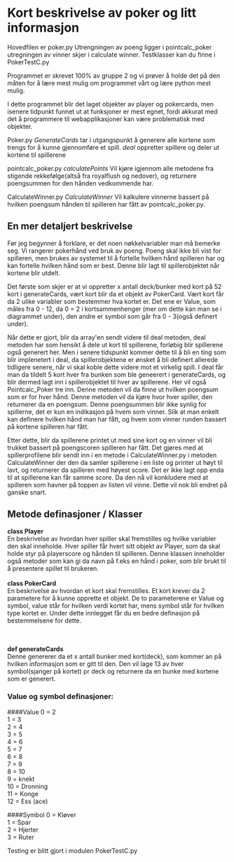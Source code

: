 

# Kort beskrivelse av poker og litt informasjon
Hovedfilen er poker.py
Utrengningen av poeng ligger i pointcalc_poker
utregningen av vinner skjer i calculate winner.
Testklasser kan du finne i PokerTestC.py


Programmet er skrevet 100% av gruppe 2 og vi prøver å holde det på den måten for å lære mest mulig om programmet vårt og lære python mest mulig. 

I dette programmet blir det laget objekter av player og pokercards, men isenere tidpunkt funnet ut at funksjoner er mest egnet, fordi akkurat med det å programmere til webapplikasjoner kan være problematisk med objekter. 

Poker.py
*GenerateCards* tar i utgangspunkt å generere alle kortene som trengs for å kunne gjennomføre et spill. 
*deal* oppretter spillere og deler ut kortene til spillerene

pointcalc_poker.py
*calculatePoints* Vil kjøre igjennom alle metodene fra stigende rekkefølge(altså fra royalflush og nedover), og returnere poengsummen for den hånden vedkommende har. 

CalculateWinner.py
*CalculateWinner* Vil kalkulere vinnerne bassert på hvilken poengsum hånden til spilleren har fått av pointcalc_poker.py.

## En mer detaljert beskrivelse

Før jeg begynner å forklare, er det noen nøkkelvariabler man må bemerke seg. Vi rangerer pokerhånd ved bruk av poeng. Poeng skal ikke bli vist for spilleren, men brukes av systemet til å fortelle hvilken hånd spilleren har og kan fortelle hvilken hånd som er best. Denne blir lagt til spillerobjektet når kortene blir utdelt. 

Det første som skjer er at vi oppretter x antall deck/bunker med kort på 52 kort i generateCards, vært kort blir da et objekt av PokerCard. Vært kort får da 2 ulike variabler som bestemmer hva kortet er. Det ene er Value, som måles fra 0 - 12, da 0 = 2 i kortsammenhenger (mer om dette kan man se i diagrammet under), den andre er symbol som går fra 0 - 3(også definert under).

Når dette er gjort, blir da array'en sendt videre til deal metoden, deal metoden har som hensikt å dele ut kort til spillerene, forløbig blir spillerene også generert her. Men i senere tidspunkt kommer dette til å bli en ting som blir implenetert i deal, da spillerobjektene er ønsket å bli definert allerede tidligere senere, når vi skal koble dette videre mot et virkelig spill.
I deal får man da tildelt 5 kort hver fra bunken som ble geneerert i generateCards, og blir dermed lagt inn i spillerobjektet til hver av spillerene. Her vil også Pointcalc_Poker tre inn. Denne metoden vil da finne ut hvilken poengsum som er for hver hånd. Denne metoden vil da kjøre hvor hver spiller, den returnerer da en poengsum. Denne poengsummen blir ikke synlig for spillerne, det er kun en indikasjon på hvem som vinner. Slik at man enkelt kan definere hvilken hånd man har fått, og hvem som vinner runden bassert på kortene spilleren har fått. 

Etter dette, blir da spillerene printet ut med sine kort og en vinner vil bli trukket bassert på poengscoren spilleren har fått. Det gjøres med at spillerprofilene blir sendt inn i en metode i CalculateWinner.py i metoden CalculateWinner der den da samler spillerene i en liste og printer ut høyt til lavt, og returnerer da spilleren med høyest score. Det er ikke lagt opp enda til at spillerene kan får samme score. Da den nå vil konkludere med at spilleren som havner på toppen av listen vil vinne. Dette vil nok bli endret på ganske snart.

## Metode definasjoner / Klasser

<b> class Player </b> <br />
En beskrivelse av hvordan hver spiller skal fremstilles og hvilke variabler den skal inneholde. Hver spiller får hvert sitt objekt av Player, som da skal holde styr på playerscore og hånden til spilleren. Denne klassen inneholder også metoder som kan gi da navn på f.eks en hånd i poker, som blir brukt til å presentere spillet til brukeren.
<br /><br />
<b> class PokerCard </b><br />
En beskrivelse av hvordan et kort skal fremstilles. Et kort krever da 2 parametere for å kunne opprette et objekt. De to parameterene er Value og symbol, value står for hvilken verdi kortet har, mens symbol står for hvilken type kortet er. Under dette innlegget får du en bedre definasjon på bestemmelsene for dette. 

<br /><br />
<b> def generateCards </b><br />
Denne genererer da et x antall bunker med kort(deck), som kommer an på hvilken informasjon som er gitt til den. Den vil lage 13 av hver symbol(sjanger på kortet) pr deck og returnere da en bunke med kortene som er generert. 


### Value og symbol definasjoner: 

####Value
0 = 2<br />
1 = 3<br />
2 = 4<br />
3 = 5<br />
4 = 6<br />
5 = 7<br />
6 = 8<br />
7 = 9<br />
8 = 10<br />
9 = knekt<br />
10 = Dronning<br />
11 = Konge<br />
12 = Ess (ace)<br />

####Symbol
0 = Kløver<br />
1 = Spar<br />
2 = Hjerter<br />
3 = Ruter<br />

Testing er blitt gjort i modulen PokerTestC.py
